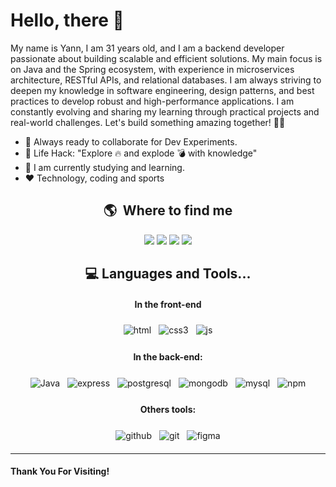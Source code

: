 # Hello, there :wave:

My name is Yann, I am 31 years old, and I am a backend developer passionate about building scalable and efficient solutions. My main focus is on Java and the Spring ecosystem, with experience in microservices architecture, RESTful APIs, and relational databases. I am always striving to deepen my knowledge in software engineering, design patterns, and best practices to develop robust and high-performance applications. I am constantly evolving and sharing my learning through practical projects and real-world challenges. Let's build something amazing together! 🚀🔥

- 🚀 Always ready to collaborate for Dev Experiments.
- 🎯 Life Hack: "Explore 🔥 and explode 💣 with knowledge"
- 🌱 I am currently studying and learning.
- ❤ Technology, coding and sports

## <h2 align="center"> 🌎 &nbsp;Where to find me

<div align="center">
  <a href="https://wa.me/5521982179232" target="_blank"><img src="https://img.shields.io/badge/WhatsApp-25D366?style=for-the-badge&logo=whatsapp&logoColor=white"></a>
  <a href="https://www.linkedin.com/in/yannpeclat/" target="_blank"><img src="https://img.shields.io/badge/LinkedIn-0077B5?style=for-the-badge&logo=linkedin&logoColor=white"></a>
  <a href="mailto:yannpeclat@gmail.com" target="_blank"><img src="https://img.shields.io/badge/Gmail-D14836?style=for-the-badge&logo=gmail&logoColor=white"></a>
  <a href="https://www.instagram.com/yannpeclat" target="_blank"><img src="https://img.shields.io/badge/Instagram-%23E4405F.svg?style=for-the-badge&logo=Instagram&logoColor=white"></a>
</div>

### <h2 align="center"> 💻 Languages and Tools...

<h4 align="center">In the front-end</h4>

<p align="center">
  <tr>
  <tb><img src="https://img.shields.io/badge/HTML5-E34F26?style=for-the-badge&logo=html5&logoColor=white" alt="html" style="vertical-align:top; margin:6px 4px"></tb>
  <tb><img src="https://img.shields.io/badge/CSS3-1572B6?style=for-the-badge&logo=css3&logoColor=white" alt="css3" style="vertical-align:top; margin:6px 4px"></tb>
  <tb><img src="https://img.shields.io/badge/JavaScript-F7DF1E?style=for-the-badge&logo=javascript&logoColor=black" alt="js" style="vertical-align:top; margin:6px 4px"></tb>
</p>

<h4 align="center"></b>In the back-end:</h4>

<p align="center">
  <tr>
  <tb><img src="https://img.shields.io/badge/Java-43853D?style=for-the-badge&logo=Java&logoColor=white" alt="Java" style="vertical-align:top; margin:6px 4px"></tb>
  <tb><img src="https://img.shields.io/badge/Express.js-404D59?style=for-the-badge" alt="express" style="vertical-align:top; margin:6px 4px"></tb>
  <tb><img src="https://img.shields.io/badge/PostgreSQL-316192?style=for-the-badge&logo=postgresql&logoColor=white" alt="postgresql" style="vertical-align:top; margin:6px 4px"></tb>
  <tb><img src="https://img.shields.io/badge/MongoDB-4EA94B?style=for-the-badge&logo=mongodb&logoColor=white" alt="mongodb" style="vertical-align:top; margin:6px 4px"></tb>
  <tb><img src="https://img.shields.io/badge/MySQL-005C84?style=for-the-badge&logo=mysql&logoColor=white" alt="mysql" style="vertical-align:top; margin:6px 4px"></tb>
  <tb><img src="https://img.shields.io/badge/NPM-%23CB3837.svg?style=for-the-badge&logo=npm&logoColor=white" alt="npm" style="vertical-align:top; margin:6px 4px"></tb>
</p>

<h4 align="center" ">Others tools:</h4>

<p align="center">
  <tr>
  <tb><img src="https://img.shields.io/badge/github-%23121011.svg?style=for-the-badge&logo=github&logoColor=white" alt="github" style="vertical-align:top; margin:6px 4px"></tb>
  <tb><img src="https://img.shields.io/badge/git-%23F05033.svg?style=for-the-badge&logo=git&logoColor=white" alt="git" style="vertical-align:top; margin:6px 4px"></tb>
  <tb><img src="https://img.shields.io/badge/figma-%23F24E1E.svg?style=for-the-badge&logo=figma&logoColor=white" alt="figma" style="vertical-align:top; margin:6px 4px"></tb>
</p>

---

#### Thank You For Visiting!

<!-- ![My GitHub Stats](https://github-readme-stats.vercel.app/api?username=peclattdev&show_icons=true&theme=onedark&include_all_commits=true&count_private=true&line_height=24)
![My Top Languages](https://github-readme-stats.vercel.app/api/top-langs/?username=peclattdev&theme=onedark&layout=compact&langs_count=8&card_width=260) -->

